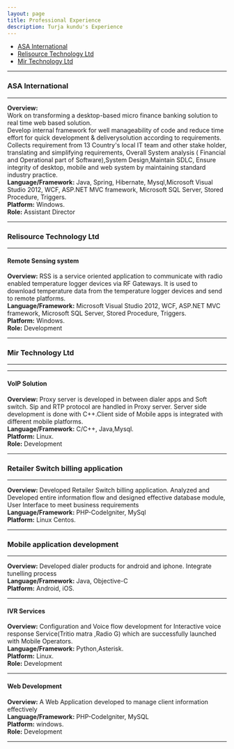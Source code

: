 ```yaml
---
layout: page
title: Professional Experience
description: Turja kundu's Experience
---
```


<div class="navbar">
<div class="navbar-inner">
<ul class="nav">
<li><a href="#ASAI">ASA International</a></li>

<li><a href="#reli">Relisource Technology Ltd</a></li>
<li><a href="#mir"> Mir Technology Ltd</a></li>
</ul>
</div>
</div>

---

### <a name="ASAI"></a>ASA International

---

<b>Overview:</b> <br/>Work on transforming a desktop-based micro finance banking solution to real time web based solution.<br/>
Develop internal framework for well manageability of code and reduce time effort for quick development & deliverysolution according to requirements. <br/>
Collects requirement from 13 Country's local IT team and other stake holder, translating and simplifying requirements, Overall System analysis ( Financial and Operational part of Software),System Design,Maintain SDLC, Ensure integrity of desktop, mobile and web system by maintaining standard industry practice. <br/>
<b>Language/Framework:</b> Java, Spring, Hibernate, Mysql,Microsoft Visual Studio 2012, WCF, ASP.NET MVC framework, Microsoft SQL Server, Stored Procedure, Triggers.<br/>
<b>Platform:</b> Windows.<br/>
<b>Role:</b> Assistant Director<br/>

---






### <a name="reli"></a>Relisource Technology Ltd


---

#### Remote Sensing system
<b>Overview:</b> RSS is a service oriented application to communicate with radio enabled temperature logger devices via RF Gateways. It is used to download temperature data from the temperature logger devices and send to remote platforms. <br/>
<b>Language/Framework:</b> Microsoft Visual Studio 2012, WCF, ASP.NET MVC framework, Microsoft SQL Server, Stored Procedure, Triggers.<br/>
<b>Platform:</b> Windows.<br/>
<b>Role:</b> Development<br/>

---


### <a name="mir"></a> Mir Technology Ltd

---


---

#### VoIP Solution 

<b>Overview:</b> Proxy server is developed in between dialer apps and Soft switch. Sip and RTP  protocol are handled in Proxy server. Server side development is done with C++.Client side of Mobile apps is integrated with different mobile platforms. <br/>
<b>Language/Framework:</b> C/C++, Java,Mysql.<br/>
<b>Platform:</b> Linux.<br/>
<b>Role:</b> Development<br/>

---
### Retailer Switch billing application


---

<b>Overview:</b> Developed Retailer Switch billing application. Analyzed and Developed entire information flow and designed effective database module, User Interface to meet business requirements <br/>
<b>Language/Framework:</b> PHP-CodeIgniter, MySql<br/>
<b>Platform:</b> Linux Centos.<br/>


---
### Mobile application development
---

<b>Overview:</b> Developed dialer products for android and iphone. Integrate tunelling process <br/>
<b>Language/Framework:</b> Java, Objective-C<br/>
<b>Platform:</b> Android, iOS.<br/> 


---


#### IVR Services 

<b>Overview:</b> Configuration and Voice flow development for Interactive voice response Service(Tritio matra ,Radio G) which are successfully launched with Mobile Operators. <br/>
<b>Language/Framework:</b> Python,Asterisk.<br/>
<b>Platform:</b> Linux.<br/>
<b>Role:</b> Development<br/>

---

#### Web Development

<b>Overview:</b> A Web Application developed to manage client information effectively <br/>
<b>Language/Framework:</b> PHP-CodeIgniter, MySQL <br/>
<b>Platform:</b> windows.<br/>
<b>Role:</b> Development<br/>

---



